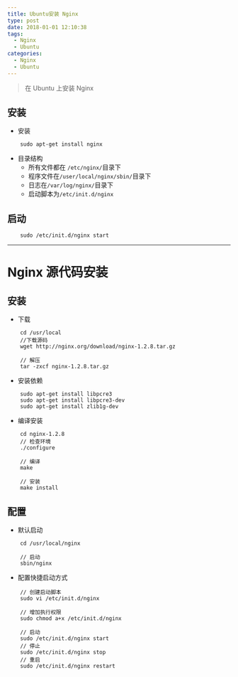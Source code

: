 ```yaml
---
title: Ubuntu安装 Nginx
type: post
date: 2018-01-01 12:10:38
tags:
  - Nginx
  - Ubuntu
categories:
  - Nginx
  - Ubuntu
---
```


> 在 Ubuntu 上安装 Nginx

## 安装

- 安装

```
    sudo apt-get install nginx
```

- 目录结构
  - 所有文件都在 `/etc/nginx/`目录下
  - 程序文件在`/user/local/nginx/sbin/`目录下
  - 日志在`/var/log/nginx/`目录下
  - 启动脚本为`/etc/init.d/nginx`

## 启动

```
    sudo /etc/init.d/nginx start
```

---

# Nginx 源代码安装

## 安装

- 下载

```
    cd /usr/local
    //下载源码
    wget http://nginx.org/download/nginx-1.2.8.tar.gz

    // 解压
    tar -zxcf nginx-1.2.8.tar.gz
```

- 安装依赖

```
    sudo apt-get install libpcre3
    sudo apt-get install libpcre3-dev
    sudo apt-get install zlib1g-dev
```

- 编译安装

```
    cd nginx-1.2.8
    // 检查环境
    ./configure

    // 编译
    make

    // 安装
    make install
```

## 配置

- 默认启动

```
    cd /usr/local/nginx

    // 启动
    sbin/nginx
```

- 配置快捷启动方式

```
    // 创建启动脚本
    sudo vi /etc/init.d/nginx

    // 增加执行权限
    sudo chmod a+x /etc/init.d/nginx

    // 启动
    sudo /etc/init.d/nginx start
    // 停止
    sudo /etc/init.d/nginx stop
    // 重启
    sudo /etc/init.d/nginx restart
```
